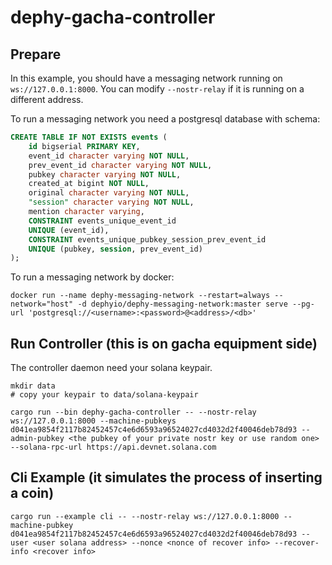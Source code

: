 # dephy-gacha-controller

## Prepare

In this example, you should have a messaging network running on `ws://127.0.0.1:8000`.
You can modify `--nostr-relay` if it is running on a different address.

To run a messaging network you need a postgresql database with schema:

```sql
CREATE TABLE IF NOT EXISTS events (
    id bigserial PRIMARY KEY,
    event_id character varying NOT NULL,
    prev_event_id character varying NOT NULL,
    pubkey character varying NOT NULL,
    created_at bigint NOT NULL,
    original character varying NOT NULL,
    "session" character varying NOT NULL,
    mention character varying,
    CONSTRAINT events_unique_event_id
    UNIQUE (event_id),
    CONSTRAINT events_unique_pubkey_session_prev_event_id
    UNIQUE (pubkey, session, prev_event_id)
);
```

To run a messaging network by docker:

```shell
docker run --name dephy-messaging-network --restart=always --network="host" -d dephyio/dephy-messaging-network:master serve --pg-url 'postgresql://<username>:<password>@<address>/<db>'
```

## Run Controller (this is on gacha equipment side)

The controller daemon need your solana keypair.

```shell
mkdir data
# copy your keypair to data/solana-keypair
```

```shell
cargo run --bin dephy-gacha-controller -- --nostr-relay ws://127.0.0.1:8000 --machine-pubkeys d041ea9854f2117b82452457c4e6d6593a96524027cd4032d2f40046deb78d93 --admin-pubkey <the pubkey of your private nostr key or use random one> --solana-rpc-url https://api.devnet.solana.com
```

## Cli Example (it simulates the process of inserting a coin)

```shell
cargo run --example cli -- --nostr-relay ws://127.0.0.1:8000 --machine-pubkey d041ea9854f2117b82452457c4e6d6593a96524027cd4032d2f40046deb78d93 --user <user solana address> --nonce <nonce of recover info> --recover-info <recover info>
```

